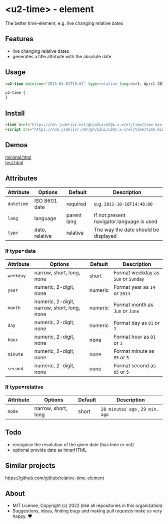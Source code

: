 # &lt;u2-time&gt; - element
The better time-element, e.g. live changing relative dates

## Features

- live changing relative dates 
- generates a title attribute with the absolute date

## Usage

```html
<u2-time datetime="2013-04-01T18:02" type=relative lang=de>1. April 2013 18:02</u2-time>.
```

```css
u2-time {
}
```

## Install

```html
<link href="https://cdn.jsdelivr.net/gh/u2ui/u2@x.x.x/el/time/time.min.css" rel=stylesheet>
<script src="https://cdn.jsdelivr.net/gh/u2ui/u2@x.x.x/el/time/time.min.js" type=module async></script>
```

## Demos

[minimal.html](http://gcdn.li/u2ui/u2@main/el/time/tests/minimal.html)  
[test.html](http://gcdn.li/u2ui/u2@main/el/time/tests/test.html)  

## Attributes

Attribute        | Options                      | Default         | Description
---              | ---                          | ---             | ---
`datetime`       | ISO 8601 date                | required        | e.g. `2011-10-10T14:48:00`
`lang`           | language                     | parent lang     | If not present navigator.language is used
`type`           | date, relative               | relative        | The way the date should be displayed


### If type=date

Attribute        | Options                                      | Default       | Description
---              | ---                                          | ---           | ---
`weekday`        | narrow, short, long, none                    | short         | Format weekday as `Sun` or `Sunday`
`year`           | numeric, 2-digit, none                       | numeric       | Format year as `14` or `2014`
`month`          | numeric, 2-digit, narrow, short, long, none  | numeric       | Format month as `Jun` or `June`
`day`            | numeric, 2-digit, none                       | numeric       | Format day as `01` or `1`
`hour`           | numeric, 2-digit, none                       | none          | Format hour as `01` or `1`
`minute`         | numeric, 2-digit, none                       | none          | Format minute as `05` or `5`
`second`         | numeric, 2-digit, none                       | none          | Format second as `05` or `5`

### If type=relative

Attribute        | Options                                      | Default       | Description
---              | ---                                          | ---           | ---
`mode`           | narrow, short, long                          | short         | `28 minutes ago` , `29 min. ago`

## Todo

- recognise the resolution of the given date (has time or not)
- optional provide date as innerHTML

## Similar projects

https://github.com/github/relative-time-element

## About

- MIT License, Copyright (c) 2022 <u2> (like all repositories in this organization) <br>
- Suggestions, ideas, finding bugs and making pull requests make us very happy. ♥

